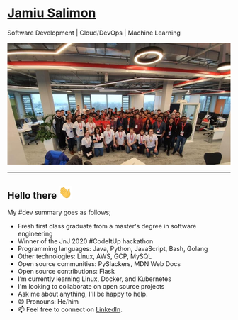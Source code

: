 # [Jamiu Salimon](https://www.linkedin.com/in/dkmdebugin/)
Software Development | Cloud/DevOps | Machine Learning

![alt text](hackathon.JPG)

<hr />

<h2> Hello there <img src="https://raw.githubusercontent.com/ABSphreak/ABSphreak/master/gifs/Hi.gif" width="30px"></h2>

My #dev summary goes as follows;

* Fresh first class graduate from a master's degree in software engineering
* Winner of the JnJ 2020 #CodeItUp hackathon
* Programming languages: Java, Python, JavaScript, Bash, Golang
* Other technologies: Linux, AWS, GCP, MySQL
* Open source communities: PySlackers, MDN Web Docs
* Open source contributions: Flask
* I’m currently learning Linux, Docker, and Kubernetes
* I'm looking to collaborate on open source projects
* Ask me about anything, I'll be happy to help.
* 😄 Pronouns: He/him
* 📫 Feel free to connect on [LinkedIn](https://www.linkedin.com/in/dkmdebugin/).
